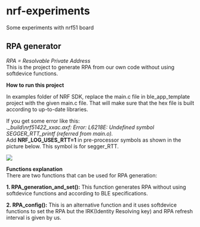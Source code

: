 # nrf-experimentsSome experiments with nrf51 board## RPA generator*RPA = Resolvable Private Address*<br>This is the project to generate RPA from our own code without using softdevice functions.**How to run this project** In examples folder of NRF SDK, replace the main.c file in ble\_app\_template project with the given main.c file. That will make sure that the hex file is built according to up-to-date libraries. If you get some error like this:<br>*.\_build\nrf51422_xxac.axf: Error: L6218E: Undefined symbol SEGGER_RTT_printf (referred from main.o).*<br>Add **NRF_LOG_USES_RTT=1**  in pre-processor symbols as shown in the picture below. This symbol is for segger_RTT.![](images/RPA_generation_err?raw=true)**Functions explanation**<br>There are two functions that can be used for RPA generation:**1. RPA\_generation\_and\_set():** This function generates RPA without using softdevice functions and  according to BLE specifications.**2. RPA_config():** This is an alternative function and it uses softdevice functions to set the RPA but the IRK(Identity Resolving key) and RPA refresh interval is given by us.